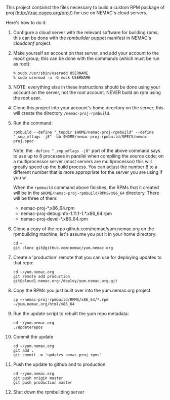 This project containst the files necessary to build a custom RPM package of proj
(http://trac.osgeo.org/proj/) for use on NEMAC's cloud servers.

Here's how to do it:

1. Configure a cloud server with the relevant software for building
   rpms; this can be done with the _rpmbuilder_ puppet manifest in
   NEMAC's _cloudconf_ project.
  
1. Make yourself an account on that server, and add your account to the
   _mock_ group; this can be done with the commands (which must be run
   as root):
   
   ```
   % sudo /usr/sbin/useradd USERNAME
   % sudo usermod -a -G mock USERNAME
   ```
      
1. NOTE: everything else in these instructions should be done using
   your account on the server, not the root account.  NEVER build an
   rpm using the root user.
      
1. Clone this project into your account's home directory on the server;
   this will create the directory `/nemac-proj-rpmbuild`.
  
1. Run the command:

   ```
   rpmbuild --define "_topdir $HOME/nemac-proj-rpmbuild" --define "_smp_mflags -j8" -bb $HOME/nemac-proj-rpmbuild/SPECS/nemac-proj.spec
   ```
 
   Note: the `-define "_smp_mflags -j8"` part of the above command says
   to use up to 8 processes in parallel when compiling the source code;
   on a multiprocessor server (most servers are multiprocessor) this
   will greatly speed up the build process.  You can adjust the number
   8 to a different number that is more appropriate for the server you
   are using if you w
 
   When the `rpmbuild` command above finishes, the RPMs that it created will be in the
   `$HOME/nemac-proj-rpmbuild/RPMS/x86_64` directory.  There will be three of them:
 
     * nemac-proj-*.x86_64.rpm
     * nemac-proj-debuginfo-1.11.1-1.*.x86_64.rpm
     * nemac-proj-devel-*.x86_64.rpm
    
1. Clone a copy of the repo github.com/nemac/yum.nemac.org on the rpmbuilding
   machine; let's assume you put it in your home directory:

   ```
   cd ~
   git clone git@github.com:nemac/yum.nemac.org
   ```

1. Create a 'production' remote that you can use for deploying updates to that repo:

   ```
   cd ~/yum.nemac.org
   git remote add production git@cloud1.nemac.org:/deploy/yum.nemac.org.git
   ```

1. Copy the RPMs you just built over into the yum.nemac.org project:

   ```
   cp ~/nemac-proj-rpmbuild/RPMS/x86_64/*.rpm ~/yum.nemac.org/html/x86_64
   ```

1. Run the update script to rebuilt the yum repo metadata:

   ```
   cd ~/yum.nemac.org
   ./updaterepos
   ```

1. Commit the update

   ```
   cd ~/yum.nemac.org
   git add .
   git commit -m 'updates nemac-proj rpms'
   ```

1. Push the update to github and to production:

   ```
   cd ~/yum.nemac.org
   git push origin master
   git push production master
   ```

1. Shut down the rpmbuilding server
